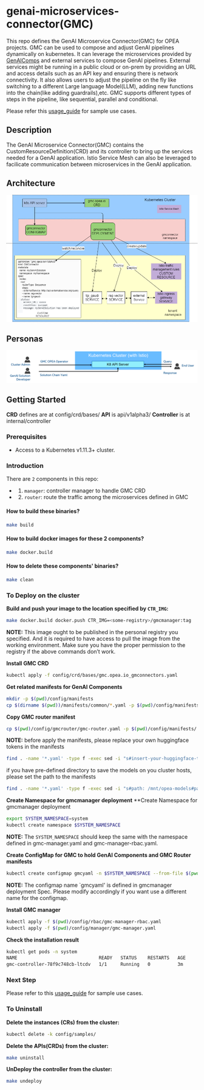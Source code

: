 # genai-microservices-connector(GMC)

This repo defines the GenAI Microservice Connector(GMC) for OPEA projects. GMC can be used to compose and adjust GenAI pipelines dynamically
on kubernetes. It can leverage the microservices provided by [GenAIComps](https://github.com/opea-project/GenAIComps) and external services to compose GenAI pipelines. External services might be running in a public cloud or on-prem by providing an URL and access details such as an API key and ensuring there is network connectivity. It also allows users to adjust the pipeline on the fly like switching to a different Large language Model(LLM), adding new functions into the chain(like adding guardrails),etc. GMC supports different types of steps in the pipeline, like sequential, parallel and conditional.

Please refer this [usage_guide](./usage_guide.md) for sample use cases.

## Description

The GenAI Microservice Connector(GMC) contains the CustomResourceDefinition(CRD) and its controller to bring up the services needed for a GenAI application.
Istio Service Mesh can also be leveraged to facilicate communication between microservices in the GenAI application.

## Architecture

![GMC Architecture](./architecture.png)

## Personas

![GMC Personas](./personas.png)

## Getting Started

**CRD** defines are at config/crd/bases/
**API** is api/v1alpha3/
**Controller** is at internal/controller

### Prerequisites

- Access to a Kubernetes v1.11.3+ cluster.

### Introduction

There are `2` components in this repo:

- 1. `manager`: controller manager to handle GMC CRD
- 2. `router`: route the traffic among the microservices defined in GMC

#### How to build these binaries?

```sh
make build
```

#### How to build docker images for these 2 components?

```sh
make docker.build
```

#### How to delete these components' binaries?

```sh
make clean
```

### To Deploy on the cluster

**Build and push your image to the location specified by `CTR_IMG`:**

```sh
make docker.build docker.push CTR_IMG=<some-registry>/gmcmanager:tag
```

**NOTE:** This image ought to be published in the personal registry you specified.
And it is required to have access to pull the image from the working environment.
Make sure you have the proper permission to the registry if the above commands don’t work.

**Install GMC CRD**

```sh
kubectl apply -f config/crd/bases/gmc.opea.io_gmconnectors.yaml
```

**Get related manifests for GenAI Components**

```sh
mkdir -p $(pwd)/config/manifests
cp $(dirname $(pwd))/manifests/common/*.yaml -p $(pwd)/config/manifests/
```

**Copy GMC router manifest**

```sh
cp $(pwd)/config/gmcrouter/gmc-router.yaml -p $(pwd)/config/manifests/
```

**NOTE:**
before apply the manifests, please replace your own huggingface tokens in the manifests

```sh
find . -name '*.yaml' -type f -exec sed -i "s#insert-your-huggingface-token-here#$YOURTOKEN#g" {} \;
```

if you have pre-defined directory to save the models on you cluster hosts, please set the path to the manifests

```sh
find . -name '*.yaml' -type f -exec sed -i "s#path: /mnt/opea-models#path: $MOUNT_DIR#g" {} \;
```

**Create Namespace for gmcmanager deployment**
\*\*Create Namespace for gmcmanager deployment

```sh
export SYSTEM_NAMESPACE=system
kubectl create namespace $SYSTEM_NAMESPACE
```

**NOTE:** The `SYSTEM_NAMESPACE` should keep the same with the namespace defined in gmc-manager.yaml and gmc-manager-rbac.yaml.

**Create ConfigMap for GMC to hold GenAI Components and GMC Router manifests**

```sh
kubectl create configmap gmcyaml -n $SYSTEM_NAMESPACE --from-file $(pwd)/config/manifests
```

**NOTE:** The configmap name `gmcyaml' is defined in gmcmanager deployment Spec. Please modify accordingly if you want
use a different name for the configmap.

**Install GMC manager**

```sh
kubectl apply -f $(pwd)/config/rbac/gmc-manager-rbac.yaml
kubectl apply -f $(pwd)/config/manager/gmc-manager.yaml
```

**Check the installation result**

```sh
kubectl get pods -n system
NAME                              READY   STATUS    RESTARTS   AGE
gmc-controller-78f9c748cb-ltcdv   1/1     Running   0          3m
```

### Next Step

Please refer to this [usage_guide](./usage_guide.md) for sample use cases.

### To Uninstall

**Delete the instances (CRs) from the cluster:**

```sh
kubectl delete -k config/samples/
```

**Delete the APIs(CRDs) from the cluster:**

```sh
make uninstall
```

**UnDeploy the controller from the cluster:**

```sh
make undeploy
```
